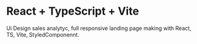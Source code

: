 # React + TypeScript + Vite
Ui Design sales analytyc, full responsive landing page making with React, TS, Vite, StyledComponennt.
